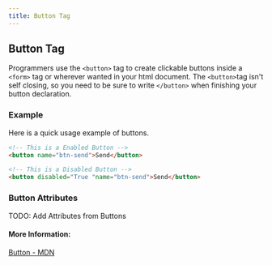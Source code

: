 ```yaml
---
title: Button Tag
---
```

## Button Tag

Programmers use the `<button>` tag to create clickable buttons inside a `<form>` tag or wherever wanted in your html document.
The `<button>`tag isn't self closing, so you need to be sure to write `</button>` when finishing your button declaration.

### Example
Here is a quick usage example of buttons.
```html
<!-- This is a Enabled Button -->
<button name="btn-send">Send</button>

<!-- This is a Disabled Button -->
<button disabled="True "name="btn-send">Send</button>

```

<!-- The article goes here, in GitHub-flavored Markdown. Feel free to add YouTube videos, images, and CodePen/JSBin embeds  -->

### Button Attributes
TODO: Add Attributes from Buttons 
#### More Information:
<a href="https://developer.mozilla.org/en-US/docs/Web/HTML/Element/button"> Button - MDN </a>
<!-- Please add any articles you think might be helpful to read before writing the article -->


